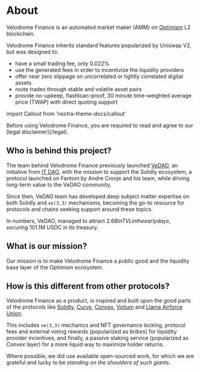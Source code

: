 # About

Velodrome Finance is an automated market maker (AMM) on
[Optimism](https://www.optimism.io/) L2 blockchain.

Velodrome Finance inherits standard features popularized by Uniswap V2, but
was designed to:
 * have a small trading fee, only 0.022%
 * use the generated fees in order to incentivize the liquidity providers
 * offer near zero slippage on uncorrelated or tightly correlated digital
   assets
 * route trades through stable and volatile asset pairs
 * provide no-upkeep, flashloan-proof, 30 minute time-weighted average price
   (TWAP) with direct quoting support

import Callout from 'nextra-theme-docs/callout'

<Callout emoji="⚠️">
  Before using Velodrome Finance, you are required to read and agree to our
  [legal disclaimer](/legal).
</Callout>

## Who is behind this project?

The team behind Velodrome Finance previously launched
[VeDAO](https://twitter.com/_vedao_), an initiative from [IT
DAO](https://informationtoken.io), with the mission to support the Solidly
ecosystem, a protocol launched on Fantom by Andre Cronje and his team, while
driving long-term value to the VeDAO community.

Since then, VeDAO team has developed deep subject matter expertise on both
Solidly and `ve(3,3)` mechanisms, becoming the go-to resource for protocols and
chains seeking support around these topics.

In numbers, VeDAO, managed to attract $2.6B in TVL in the early days, securing
~10% of the Solidly voting power and ~$1.1M USDC in its treasury.

## What is our mission?

Our mission is to make Velodrome Finance a public good and the liquidity base
layer of the Optimism ecosystem.

## How is this different from other protocols?

Velodrome Finance as a product, is inspired and built upon the good parts of
the protocols like [Solidly](https://github.com/solidlyexchange),
[Curve](https://curve.fi/rootfaq), [Convex](https://www.convexfinance.com),
[Votium](https://votium.app) and [Llama
Airforce Union](https://llama.airforce/#/union/member).

This includes `ve(3,3)` mechanics and NFT governance
locking, protocol fees and external voting rewards (popularized as _bribes_)
for liquidity provider incentives, and finally, a passive staking service
(popularized as _Convex_ layer) for a more liquid way to maximize holder returns.

Where possible, we did use available open-sourced work, for which we are
grateful and lucky to be _standing on the shoulders of such giants_.
